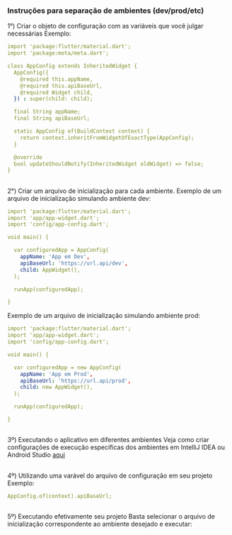 ### Instruções para separação de ambientes (dev/prod/etc)

1°) Criar o objeto de configuração com as variáveis que você julgar necessárias
Exemplo:

```yaml
import 'package:flutter/material.dart';
import 'package:meta/meta.dart';

class AppConfig extends InheritedWidget {
  AppConfig({
    @required this.appName,
    @required this.apiBaseUrl,
    @required Widget child,
  }) : super(child: child);

  final String appName;
  final String apiBaseUrl;

  static AppConfig of(BuildContext context) {
    return context.inheritFromWidgetOfExactType(AppConfig);
  }

  @override
  bool updateShouldNotify(InheritedWidget oldWidget) => false;
}
```

##

2°) Criar um arquivo de inicialização para cada ambiente.
Exemplo de um arquivo de inicialização simulando ambiente dev:

```yaml
import 'package:flutter/material.dart';
import 'app/app-widget.dart';
import 'config/app-config.dart';

void main() {

  var configuredApp = AppConfig(
    appName: 'App em Dev',
    apiBaseUrl: 'https://url.api/dev',
    child: AppWidget(),
  );

  runApp(configuredApp);

}
```

Exemplo de um arquivo de inicialização simulando ambiente prod:

```yaml
import 'package:flutter/material.dart';
import 'app/app-widget.dart';
import 'config/app-config.dart';

void main() {

  var configuredApp = new AppConfig(
    appName: 'App em Prod',
    apiBaseUrl: 'https://url.api/prod',
    child: new AppWidget(),
  );

  runApp(configuredApp);

}
```

##

3º) Executando o aplicativo em diferentes ambientes
Veja como criar configurações de execução específicas dos ambientes em IntelliJ IDEA ou Android Studio [aqui](https://github.com/SabrinaKaren/flutter-helper/tree/master/separating-build-environments)

##

4º) Utilizando uma varável do arquivo de configuração em seu projeto
Exemplo:

```yaml
AppConfig.of(context).apiBaseUrl;
```

##

5º) Executando efetivamente seu projeto
Basta selecionar o arquivo de inicialização correspondente ao ambiente desejado e executar:
